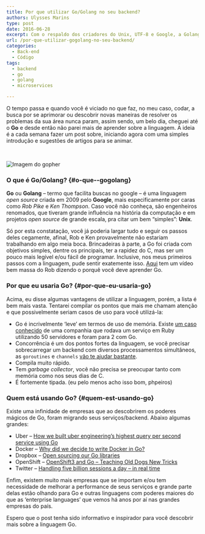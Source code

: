 ```yaml
---
title: Por que utilizar Go/Golang no seu backend?
authors: Ulysses Marins
type: post
date: 2016-06-28
excerpt: Com o respaldo dos criadores do Unix, UTF-8 e Google, a Golang promete ser rápida, simples e legível.
url: /por-que-utilizar-gogolang-no-seu-backend/
categories:
  - Back-end
  - Código
tags:
  - backend
  - go
  - golang
  - microservices

---
```

O tempo passa e quando você é viciado no que faz, no meu caso, codar, a busca por se aprimorar ou descobrir novas maneiras de resolver os problemas da sua área nunca param, assim sendo, um belo dia, cheguei até o **Go** e desde então não parei mais de aprender sobre a linguagem. A ideia é a cada semana fazer um post sobre, iniciando agora com uma simples introdução e sugestões de artigos para se animar.

&nbsp;

<img class="aligncenter" src="http://synflood.at/tmp/golang-slides/images/gophercolor.png" alt="Imagem do gopher" />

### O que é Go/Golang? {#o-que--gogolang}

**Go** ou **Golang** &#8211; termo que facilita buscas no google &#8211; é uma linguagem _open source_ criada em 2009 pelo **Google**, mais especificamente por caras como _Rob Pike_ e _Ken Thompson_. Caso você não conheça, são engenheiros renomados, que tiveram grande influência na história da computação e em projetos _open source_ de grande escala, pra citar um bem &#8220;simples&#8221;: **Unix**.

Só por esta constatação, você já poderia largar tudo e seguir os passos deles cegamente, afinal, Rob e Ken provavelmente não estariam trabalhando em algo meia boca. Brincadeiras à parte, a Go foi criada com objetivos simples, dentre os principais, ter a rapidez do C, mas ser um pouco mais legível e/ou fácil de programar. Inclusive, nos meus primeiros passos com a linguagem, pude sentir exatemente isso. <a href="https://www.youtube.com/watch?v=FTl0tl9BGdc" target="_blank">Aqui</a> tem um vídeo bem massa do Rob dizendo o porquê você deve aprender Go.

### Por que eu usaria Go? {#por-que-eu-usaria-go}

Acima, eu disse algumas vantagens de utilizar a linguagem, porém, a lista é bem mais vasta. Tentarei compilar os pontos que mais me chamam atenção e que possivelmente seriam casos de uso para você utilizá-la:

  * Go é incrivelmente ‘leve’ em termos de uso de memória. Existe <a href="http://www.iron.io/how-we-went-from-30-servers-to-2-go/" target="_blank">um caso conhecido</a> de uma companhia que rodava um serviço em Ruby utilizando 50 servidores e foram para 2 com Go.
  * Concorrência é um dos pontos fortes da linguagem, se você precisar sobrecarregar um backend com diversos processamentos simultâneos, as `goroutines` e `channels` <a href="https://matt.aimonetti.net/posts/2012/11/27/real-life-concurrency-in-go/" target="_blank">vão te ajudar bastante</a>.
  * Compila muito rápido.
  * Tem _garbage collector_, você não precisa se preocupar tanto com memória como nos seus dias de C.
  * É fortemente tipada. (eu pelo menos acho isso bom, phpeiros)

### Quem está usando Go? {#quem-est-usando-go}

Existe uma infinidade de empresas que ao descobrirem os poderes mágicos de Go, foram migrando seus serviços/backend. Abaixo algumas grandes:

  * Uber &#8211; <a href="https://eng.uber.com/go-geofence/" target="_blank">How we built uber engineering’s highest query per second service using Go</a>
  * Docker &#8211; <a href="http://pt.slideshare.net/jpetazzo/docker-and-go-why-did-we-decide-to-write-docker-in-go" target="_blank">Why did we decide to write Docker in Go?</a>
  * Dropbox &#8211; <a href="https://blogs.dropbox.com/tech/2014/07/open-sourcing-our-go-libraries/" target="_blank">Open sourcing our Go libraries</a>
  * OpenShift &#8211; <a href="https://blog.gopheracademy.com/birthday-bash-2014/openshift-3-old-dogs-new-tricks/" target="_blank">OpenShift3 and Go &#8211; Teaching Old Dogs New Tricks</a>
  * Twitter &#8211; <a href="https://blog.twitter.com/2015/handling-five-billion-sessions-a-day-in-real-time" target="_blank">Handling five billion sessions a day – in real time</a>

Enfim, existem muito mais empresas que se importam e/ou tem necessidade de melhorar a performance de seus serviços e grande parte delas estão olhando para Go e outras linguagens com poderes maiores do que as ‘enterprise languages’ que vemos há anos por aí nas grandes empresas do país.

Espero que o post tenha sido informativo e inspirador para você descobrir mais sobre a linguagem Go.